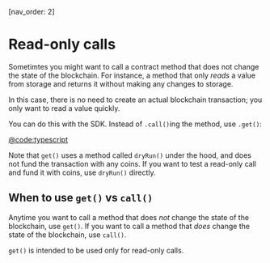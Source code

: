 [nav_order: 2]

# Read-only calls

Sometimtes you might want to call a contract method that does not change the state of the blockchain. For instance, a method that only _reads_ a value from storage and returns it without making any changes to storage.

In this case, there is no need to create an actual blockchain transaction; you only want to read a value quickly.

You can do this with the SDK. Instead of `.call()`ing the method, use `.get()`:

[@code:typescript](./packages/fuel-gauge/src/contract.test.ts#typedoc:Contract-read-only-call)

Note that `get()` uses a method called `dryRun()` under the hood, and does not fund the transaction with any coins. If you want to test a read-only call and fund it with coins, use `dryRun()` directly.

## When to use `get()` vs `call()`

Anytime you want to call a method that does _not_ change the state of the blockchain, use `get()`. If you want to call a method that _does_ change the state of the blockchain, use `call()`.

`get()` is intended to be used only for read-only calls.

